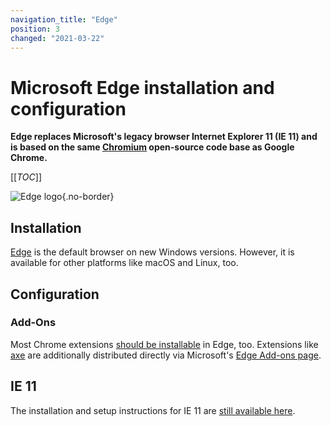 ```yaml
---
navigation_title: "Edge"
position: 3
changed: "2021-03-22"
---
```


# Microsoft Edge installation and configuration

**Edge replaces Microsoft's legacy browser Internet Explorer 11 (IE 11) and is based on the same [Chromium](https://www.chromium.org/Home) open-source code base as Google Chrome.**

[[_TOC_]]

![Edge logo](_media/edge-logo.png){.no-border}

## Installation

[Edge](https://www.microsoft.com/edge) is the default browser on new Windows versions. However, it is available for other platforms like macOS and Linux, too.

## Configuration

### Add-Ons

Most Chrome extensions [should be installable](https://www.howtogeek.com/411830/how-to-install-google-chrome-extensions-in-microsoft-edge/) in Edge, too. Extensions like [axe](https://microsoftedge.microsoft.com/addons/detail/axe-web-accessibility-t/kcenlimkmjjkdfcaleembgmldmnnlfkn) are additionally distributed directly via Microsoft's [Edge Add-ons page](https://microsoftedge.microsoft.com/addons/Microsoft-Edge-Extensions-Home).

## IE 11

The installation and setup instructions for IE 11 are [still available here](../internet-explorer-11/).
